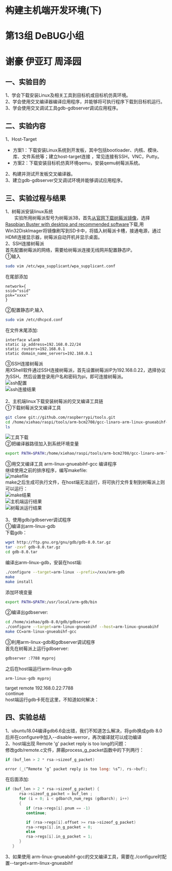 # 构建主机端开发环境(下)
# 第13组 DeBUG小组
# 谢豪 伊亚玎 周泽园
## 一、实验目的
1、学会下载安装Linux及相关工具到目标机或目标机仿真环境。<br>
2、学会使用交叉编译器编译应用程序，并能够将可执行程序下载到目标机运行。<br>
3、学会使用交叉调试工具gdb-gdbserver调试应用程序。<br>
## 二、实验内容
1、Host-Target <br>
* 方案1：下载安装Linux系统到开发板，其中包括bootloader、内核、模块、库、文件系统等；建立host-target连接 ，常见连接有SSH，VNC，Putty。<br> 
* 方案2：下载安装目标机仿真环境qemu，安装qemu树莓派系统。 <br>

2、构建并测试开发板交叉编译器。<br>
3、建立gdb-gdbserver交叉调试环境并能够调试应用程序。<br>
## 三、实验过程与结果
1、树莓派安装linux系统<br>
&emsp;&emsp;实验所用树莓派型号为树莓派3B，首先[从官网下载树莓派镜像](https://www.raspberrypi.org/downloads/raspbian/ "https://www.raspberrypi.org/downloads/raspbian/")，选择
[Raspbian Buster with desktop and recommended software](https://downloads.raspberrypi.org/raspbian_full_latest.torrent)下载,用Win32DiskImager将镜像刷写到SD卡中，将插入树莓派卡槽，接通电源，通过HDMI连接显示器，树莓派自动开机并显示桌面。<br>
2、SSH连接树莓派<br>
首先配置树莓派的网络，需要给树莓派连接无线网并配置静态IP。<br>
①输入
```bash
sudo vim /etc/wpa_supplicant/wpa_supplicant.conf
```
在尾部添加<br>
```
network={
ssid="ssid"
psk="xxxx"
}
```
②配置静态IP,输入
```bash
sudo vim /etc/dhcpcd.conf
```
在文件末尾添加:<br>
```
interface wlan0
static ip_address=192.168.0.22/24
static routers=192.168.0.1
static domain_name_servers=192.168.0.1
```
③SSH连接树莓派<br>
用XShell软件通过SSH连接树莓派，首先设置树莓派IP为192.168.0.22，选择协议为SSH，然后设置登录用户名和密码为pi，即可连接树莓派。<br>
![ssh配置](https://github.com/yiyading/Embedded-software/blob/master/20200420_src/img/ssh.png)<br>
![ssh连接结果](https://github.com/yiyading/Embedded-software/blob/master/20200420_src/img/ssh2.png)<br>
<br>
2、主机端linux下载安装树莓派的交叉编译工具链<br>
①下载树莓派交叉编译工具<br>
```bash
git clone git://github.com/raspberrypi/tools.git
cd /home/xiehao/raspi/tools/arm-bcm2708/gcc-linaro-arm-linux-gnueabihf-raspbian-x64/bin
ls
```
![工具下载](https://github.com/yiyading/Embedded-software/blob/master/20200420_src/img/crosslink.png)<br>
②把编译器路径加入到系统环境变量<br>
```bash
export PATH=$PATH:/home/xiehao/raspi/tools/arm-bcm2708/gcc-linaro-arm-linux-gnueabihf-raspbian-x64/bin
```
③用交叉编译工具 arm-linux-gnueabihf-gcc 编译程序<br>
继续使用之前的排序程序，编写makefile:<br>
![makefile](https://github.com/yiyading/Embedded-software/blob/master/20200420_src/img/makefilw.png)<br>
make之后生成可执行文件，在host端无法运行，将可执行文件复制到树莓派上则可以运行：<br>
![make结果](https://github.com/yiyading/Embedded-software/blob/master/20200420_src/img/make.png)<br>
![主机端运行结果](https://github.com/yiyading/Embedded-software/blob/master/20200420_src/img/proj.png)<br>
![树莓派运行结果](https://github.com/yiyading/Embedded-software/blob/master/20200420_src/img/raspberry.png)<br>
<br>
3、使用gdb/gdbserver调试程序<br>
①编译出arm-linux-gdb<br>
下载gdb：
```bash
wget http://ftp.gnu.org/gnu/gdb/gdb-8.0.tar.gz
tar -zxvf gdb-8.0.tar.gz
cd gdb-8.0.tar
```
编译出arm-linux-gdb，安装在host端:<br>
```bash
./configure --target=arm-linux --prefix=/xxx/arm-gdb
make
make install
```
添加环境变量<br>
```bash
export PATH=$PATH:/usr/local/arm-gdb/bin
```
②编译出gdbserver:<br>
```bash
cd /home/xiehao/gdb-8.0/gdb/gdbserver
./configure --target=arm-linux-gnueabihf --host=arm-linux-gnueabihf
make CC=arm-linux-gnueabihf-gcc
```
③利用arm-linux-gdb和gdbserver调试程序<br>
首先在树莓派上运行gdbserver:
```bash
gdbserver :7788 myproj
```
之后在host端运行arm-linux-gdb
```
arm-linux-gdb myproj
```
target remote 192.168.0.22:7788<br>
continue<br>
host端运行gdb卡死在这里，不知道如何解决：<br>

## 四、实验总结
1、ubuntu18.04编译gdb6.6会出错，我们不知道怎么解决，将gdb换成gdb 8.0后并在configure中加入--disable-werror，再次编译就可以成功编译<br>
2、host端出现 Remote 'g' packet reply is too long的问题：<br>
修改gdb/remote.c文件，屏蔽process_g_packet函数中的下列两行：<br>
```c
if (buf_len > 2 * rsa->sizeof_g_packet)

error (_(“Remote ‘g’ packet reply is too long: %s”), rs->buf);
```
在后面添加:<br>
```c
if (buf_len > 2 * rsa->sizeof_g_packet) {
      rsa->sizeof_g_packet = buf_len ;
      for (i = 0; i < gdbarch_num_regs (gdbarch); i++)
      {
         if (rsa->regs[i].pnum == -1)
         continue;

         if (rsa->regs[i].offset >= rsa->sizeof_g_packet)
         rsa->regs[i].in_g_packet = 0;
         else
         rsa->regs[i].in_g_packet = 1;
      }
   }
 ```
3、如果使用 arm-linux-gnueabihf-gcc的交叉编译工具，需要在./configure时配置--target=arm-linux-gnueabihf <br>
